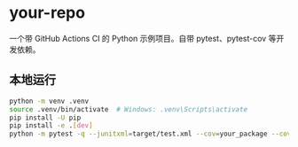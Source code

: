 # your-repo

一个带 GitHub Actions CI 的 Python 示例项目。自带 pytest、pytest-cov 等开发依赖。

## 本地运行
```bash
python -m venv .venv
source .venv/bin/activate  # Windows: .venv\Scripts\activate
pip install -U pip
pip install -e .[dev]
python -m pytest -q --junitxml=target/test.xml --cov=your_package --cov-report=xml:target/coverage.xml
```
